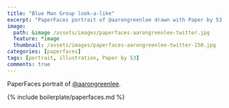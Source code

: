 ```yaml
---
title: "Blue Man Group look-a-like"
excerpt: "PaperFaces portrait of @aarongreenlee drawn with Paper by 53 on an iPad."
image: 
  path: &image /assets/images/paperfaces-aarongreenlee-twitter.jpg 
  feature: *image
  thumbnail: /assets/images/paperfaces-aarongreenlee-twitter-150.jpg
categories: [paperfaces]
tags: [portrait, illustration, Paper by 53]
comments: true
---
```


PaperFaces portrait of [@aarongreenlee](https://twitter.com/aarongreenlee).

{% include boilerplate/paperfaces.md %}
